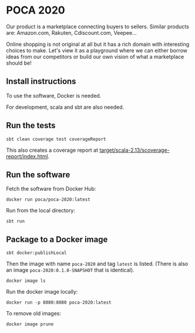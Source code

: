 # POCA 2020

Our product is a marketplace connecting buyers to sellers. Similar products are: Amazon.com, Rakuten, Cdiscount.com, Veepee...

Online shopping is not original at all but it has a rich domain with interesting choices to make. Let's view it as a playground where we can either borrow ideas from our competitors or build our own vision of what a marketplace should be!

## Install instructions

To use the software, Docker is needed.

For development, scala and sbt are also needed.

## Run the tests

```
sbt clean coverage test coverageReport
```

This also creates a coverage report at [target/scala-2.13/scoverage-report/index.html](target/scala-2.13/scoverage-report/index.html).


## Run the software

Fetch the software from Docker Hub:

```
docker run poca/poca-2020:latest
```

Run from the local directory:
```
sbt run
```

## Package to a Docker image

```
sbt docker:publishLocal
```

Then the image with name `poca-2020` and tag `latest` is listed. (There is also an image `poca-2020:0.1.0-SNAPSHOT` that is identical).

```
docker image ls
```

Run the docker image locally:

```
docker run -p 8080:8080 poca-2020:latest
```

To remove old images:

```
docker image prune
```
